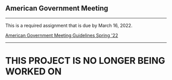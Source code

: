 <h2>American Government Meeting</h2>
<hr>
<p>This is a required assignment that is due by March 16, 2022.</p>
<a href="https://docs.google.com/document/d/1DcKs--GOVAmj0JOrvjwTUDgLo4-PojmHTcb_7FiQ7ps/edit">American Government Meeting Guidelines Spring '22</a>
<hr>
<h1>THIS PROJECT IS NO LONGER BEING WORKED ON</h1>
